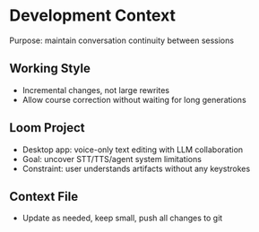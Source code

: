# Development Context

Purpose: maintain conversation continuity between sessions

## Working Style
- Incremental changes, not large rewrites
- Allow course correction without waiting for long generations

## Loom Project
- Desktop app: voice-only text editing with LLM collaboration
- Goal: uncover STT/TTS/agent system limitations
- Constraint: user understands artifacts without any keystrokes

## Context File
- Update as needed, keep small, push all changes to git
